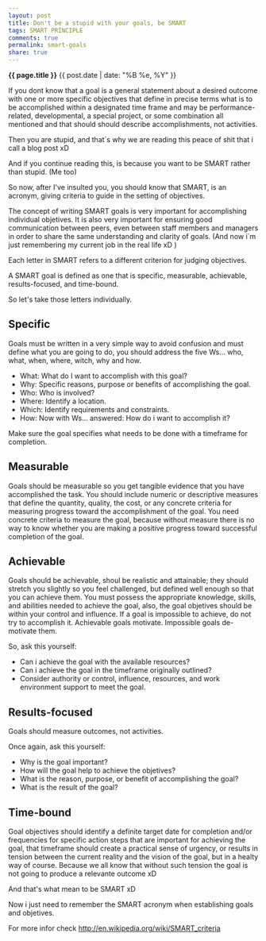 ```yaml
---
layout: post
title: Don't be a stupid with your goals, be SMART
tags: SMART PRINCIPLE
comments: true
permalink: smart-goals
share: true
---
```


**{{ page.title }}**
{{ post.date | date: "%B %e, %Y" }}


If you dont know that a goal is a general statement about a desired outcome with one or more specific objectives that define in precise terms what is to be accomplished within a designated time frame and may be performance-related, developmental, a special project, or some combination all mentioned and that should should describe accomplishments, not activities.

Then you are stupid, and that´s why we are reading this peace of shit that i call a blog post xD

And if you continue reading this, is because you want to be SMART rather than stupid. (Me too)

So now, after I've insulted you, you should know that SMART, is an acronym, giving criteria to guide in the setting of objectives.

The concept of writing SMART goals is very important for accomplishing individual objetives. It is also very important for ensuring good communication between peers, even between staff members and managers in order to share the same understanding and clarity of goals. (And now i´m just remembering my current job in the real life xD )

Each letter in SMART refers to a different criterion for judging objectives.

A SMART goal is defined as one that is specific, measurable, achievable, results-focused, and time-bound.

So let's take those letters individually.

## Specific
Goals must be written in a very simple way to avoid confusion and must define what you are going to do, you should address the five Ws… who, what, when, where, witch, why and how.

* What: What do I want to accomplish with this goal?
* Why: Specific reasons, purpose or benefits of accomplishing the goal.
* Who: Who is involved?
* Where: Identify a location.
* Which: Identify requirements and constraints.
* How: Now with Ws... answered: How do i want to accomplish it?

Make sure the goal specifies what needs to be done with a timeframe for completion.

## Measurable
Goals should be measurable so you get tangible evidence that you have accomplished the task. You should include numeric or descriptive measures that define the quantity, quality, the cost, or any concrete criteria for measuring progress toward the accomplishment of the goal. You need concrete criteria to measure the goal, because without measure there is no way to know whether you are making a positive progress toward successful completion of the goal.

## Achievable
Goals should be achievable, shoul be realistic and attainable; they should stretch you slightly so you feel challenged, but defined well enough so that you can achieve them. You must possess the appropriate knowledge, skills, and abilities needed to achieve the goal, also, the goal objetives should be within your control and influence. If a goal is impossible to achieve, do not try to accomplish it. Achievable goals motivate. Impossible goals de- motivate them.

So, ask this yourself:

* Can i achieve the goal with the available resources?
* Can i achieve the goal in the timeframe originally outlined?
* Consider authority or control, influence, resources, and work environment support to meet the goal.

## Results-focused
Goals should measure outcomes, not activities.

Once again, ask this yourself:

* Why is the goal important?
* How will the goal help to achieve the objetives?
* What is the reason, purpose, or benefit of accomplishing the goal?
* What is the result of the goal?

## Time-bound
Goal objectives should identify a definite target date for completion and/or frequencies for specific action steps that are important for achieving the goal, that timeframe should create a practical sense of urgency, or results in tension between the current reality and the vision of the goal, but in a healty way of course. Because we all know that without such tension the goal is not going to produce a relevante outcome xD



And that's what mean to be SMART xD

Now i just need to remember the SMART acronym when establishing goals and objetives.


For more infor check http://en.wikipedia.org/wiki/SMART_criteria